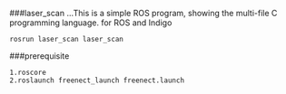 ###laser_scan
...This is a simple ROS program, showing the multi-file C programming language.
for ROS and Indigo
~~~
rosrun laser_scan laser_scan
~~~
###prerequisite
~~~
1.roscore
2.roslaunch freenect_launch freenect.launch
~~~
